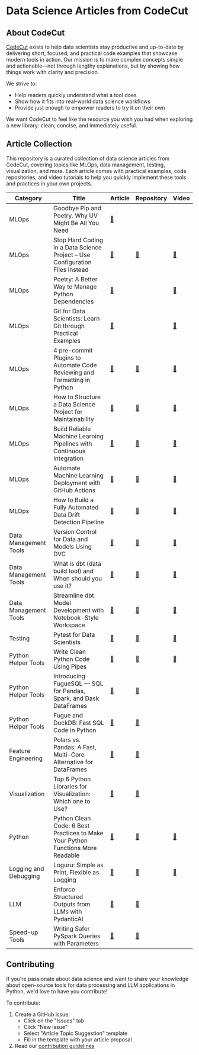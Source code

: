 # Data Science Articles from CodeCut

## About CodeCut

[CodeCut](https://codecut.ai/?utm_source=github&utm_medium=data_science_repo&utm_campaign=introduction) exists to help data scientists stay productive and up-to-date by delivering short, focused, and practical code examples that showcase modern tools in action. Our mission is to make complex concepts simple and actionable—not through lengthy explanations, but by showing how things work with clarity and precision.

We strive to:

- Help readers quickly understand what a tool does
- Show how it fits into real-world data science workflows
- Provide just enough to empower readers to try it on their own

We want CodeCut to feel like the resource you wish you had when exploring a new library: clean, concise, and immediately useful.

## Article Collection

This repository is a curated collection of data science articles from CodeCut, covering topics like MLOps, data management, testing, visualization, and more. Each article comes with practical examples, code repositories, and video tutorials to help you quickly implement these tools and practices in your own projects.


| Category              | Title                                                                           | Article                                                                                                                                                                     | Repository                                                                                                                | Video                                                                          |
| --------------------- | ------------------------------------------------------------------------------- | --------------------------------------------------------------------------------------------------------------------------------------------------------------------------- | ------------------------------------------------------------------------------------------------------------------------- | ------------------------------------------------------------------------------ |
| MLOps                 | Goodbye Pip and Poetry. Why UV Might Be All You Need                            | [🔗](https://codecut.ai/why-uv-might-all-you-need/?utm_source=github&utm_medium=data_science_repo&utm_campaign=blog)                                                        |                                                                                                                           |                                                                                |
| MLOps                 | Stop Hard Coding in a Data Science Project – Use Configuration Files Instead    | [🔗](https://codecut.ai/stop-hard-coding-in-a-data-science-project-use-configuration-files-instead/?utm_source=github&utm_medium=data_science_repo&utm_campaign=blog)       | [🔗](https://github.com/khuyentran1401/hydra-demo)                                                                        | [🔗](https://youtu.be/jaX9zrC7y4Y)                                             |
| MLOps                 | Poetry: A Better Way to Manage Python Dependencies                              | [🔗](https://codecut.ai/poetry-a-better-way-to-manage-python-dependencies/?utm_source=github&utm_medium=data_science_repo&utm_campaign=blog)                                |                                                                                                                           | [🔗](https://youtu.be/-QSUyDvHQGY)                                             |
| MLOps                 | Git for Data Scientists: Learn Git through Practical Examples                   | [🔗](https://codecut.ai/git-deep-dive-for-data-scientists/?utm_source=github&utm_medium=data_science_repo&utm_campaign=blog)                                                |                                                                                                                           | [🔗](https://youtu.be/UKCTvrJSoL0)                                             |
| MLOps                 | 4 pre-commit Plugins to Automate Code Reviewing and Formatting in Python        | [🔗](https://codecut.ai/4-pre-commit-plugins-to-automate-code-reviewing-and-formatting-in-python-2/?utm_source=github&utm_medium=data_science_repo&utm_campaign=blog)       | [🔗](https://github.com/khuyentran1401/Data-science/tree/master/productive_tools/precommit_examples)                      | [🔗](https://youtube.com/playlist?list=PLnK6m_JBRVNqskWiXLxx1QRDDng9O8Fsf)     |
| MLOps                 | How to Structure a Data Science Project for Maintainability                     | [🔗](https://codecut.ai/how-to-structure-a-data-science-project-for-readability-and-transparency-2/?utm_source=github&utm_medium=data_science_repo&utm_campaign=blog)       | [🔗](https://github.com/khuyentran1401/data-science-template/tree/dvc-poetry)                                             | [🔗](https://youtu.be/TzvcPi3nsdw)                                             |
| MLOps                 | Build Reliable Machine Learning Pipelines with Continuous Integration           | [🔗](https://codecut.ai/build-reliable-machine-learning-pipelines-with-continuous-integration-2/?utm_source=github&utm_medium=data_science_repo&utm_campaign=blog)          | [🔗](https://github.com/khuyentran1401/cicd-mlops-demo)                                                                   | [🔗](https://youtu.be/rkg09nNMAhs)                                             |
| MLOps                 | Automate Machine Learning Deployment with GitHub Actions                        | [🔗](https://codecut.ai/automate-machine-learning-deployment-with-github-actions-2/?utm_source=github&utm_medium=data_science_repo&utm_campaign=blog)                       | [🔗](https://github.com/khuyentran1401/cicd-mlops-demo)                                                                   | [🔗](https://youtu.be/728M0yhI0_M)                                             |
| MLOps                 | How to Build a Fully Automated Data Drift Detection Pipeline                    | [🔗](https://codecut.ai/build-a-fully-automated-data-drift-detection-pipeline/?utm_source=github&utm_medium=data_science_repo&utm_campaign=blog)                            | [🔗](https://github.com/khuyentran1401/detect-data-drift-pipeline)                                                        | [🔗](https://youtu.be/4w2ly3WuL40)                                             |
| Data Management Tools | Version Control for Data and Models Using DVC                                   | [🔗](https://codecut.ai/introduction-to-dvc-data-version-control-tool-for-machine-learning-projects-2/?utm_source=github&utm_medium=data_science_repo&utm_campaign=blog)    | [🔗](https://github.com/khuyentran1401/dvc-demo)                                                                          | [🔗](https://youtu.be/80s_dbfiqLM)                                             |
| Data Management Tools | What is dbt (data build tool) and When should you use it?                       | [🔗](https://codecut.ai/build-an-efficient-data-pipeline-is-dbt-the-key/?utm_source=github&utm_medium=data_science_repo&utm_campaign=blog)                                  | [🔗](https://github.com/khuyentran1401/dbt-demo)                                                                          | [🔗](https://youtu.be/mM5zWBP3G_U)                                             |
| Data Management Tools | Streamline dbt Model Development with Notebook-Style Workspace                  | [🔗](https://codecut.ai/dbt-mage-interactively-build-and-orchestrate-data-models/?utm_source=github&utm_medium=data_science_repo&utm_campaign=blog)                         | [🔗](https://github.com/khuyentran1401/dbt-mage)                                                                          | [🔗](https://youtu.be/vQFg1Mp60-s)                                             |
| Testing               | Pytest for Data Scientists                                                      | [🔗](https://codecut.ai/pytest-for-data-scientists-3/?utm_source=github&utm_medium=data_science_repo&utm_campaign=blog)                                                     | [🔗](https://github.com/khuyentran1401/Data-science/tree/master/data_science_tools/pytest)                                | [🔗](https://www.youtube.com/playlist?list=PLnK6m_JBRVNoYEer9hBmTNwkYB3gmbOPO) |
| Python Helper Tools   | Write Clean Python Code Using Pipes                                             | [🔗](https://codecut.ai/write-clean-python-code-using-pipes-3/?utm_source=github&utm_medium=data_science_repo&utm_campaign=blog)                                            | [🔗](https://deepnote.com/project/Data-science-hxlyJpi-QrKFJziQgoMSmQ/%2FData-science%2Fproductive_tools%2Fpipe.ipynb)    | [🔗](https://youtu.be/K20_eZZGqsc)                                             |
| Python Helper Tools   | Introducing FugueSQL — SQL for Pandas, Spark, and Dask DataFrames               | [🔗](https://codecut.ai/introducing-fuguesql-sql-for-pandas-spark-and-dask-dataframes-2/?utm_source=github&utm_medium=data_science_repo&utm_campaign=blog)                  | [🔗](https://github.com/khuyentran1401/Data-science/blob/master/data_science_tools/fugueSQL.ipynb)                        |                                                                                |
| Python Helper Tools   | Fugue and DuckDB: Fast SQL Code in Python                                       | [🔗](https://codecut.ai/fugue-and-duckdb-fast-sql-code-in-python-2/?utm_source=github&utm_medium=data_science_repo&utm_campaign=blog)                                       | [🔗](https://github.com/khuyentran1401/Data-science/blob/master/productive_tools/Fugue_and_Duckdb/Fugue_and_Duckdb.ipynb) |                                                                                |
| Feature Engineering   | Polars vs. Pandas: A Fast, Multi-Core Alternative for DataFrames                | [🔗](https://codecut.ai/polars-vs-pandas-a-fast-multi-core-alternative-for-dataframes/?utm_source=github&utm_medium=data_science_repo&utm_campaign=blog)                    | [🔗](https://khuyentran1401.github.io/Data-science/data_science_tools/polars_vs_pandas.html)                              |                                                                                |
| Visualization         | Top 6 Python Libraries for Visualization: Which one to Use?                     | [🔗](https://codecut.ai/top-6-python-libraries-for-visualization-which-one-to-use/?utm_source=github&utm_medium=data_science_repo&utm_campaign=blog)                        | [🔗](https://github.com/khuyentran1401/Data-science/tree/master/visualization/top_visualization.ipynb)                    |                                                                                |
| Python                | Python Clean Code: 6 Best Practices to Make Your Python Functions More Readable | [🔗](https://codecut.ai/python-clean-code-6-best-practices-to-make-your-python-functions-more-readable-2/?utm_source=github&utm_medium=data_science_repo&utm_campaign=blog) | [🔗](https://github.com/khuyentran1401/Data-science/tree/master/python/good_functions)                                    | [🔗](https://youtu.be/IDHD8JYBl5M)                                             |
| Logging and Debugging | Loguru: Simple as Print, Flexible as Logging                                    | [🔗](https://codecut.ai/simplify-your-python-logging-with-loguru/?utm_source=github&utm_medium=data_science_repo&utm_campaign=blog)                                         | [🔗](https://github.com/khuyentran1401/Data-science/tree/master/productive_tools/logging_tools)                           | [🔗](https://youtu.be/XY_OrUoR-HU)                                             |
| LLM                   | Enforce Structured Outputs from LLMs with PydanticAI                            | [🔗](https://codecut.ai/enforce-structured-outputs-from-llms-with-pydanticai/?utm_source=github&utm_medium=data_science_repo&utm_campaign=blog)                             | [🔗](https://khuyentran1401.github.io/Data-science/llm/pydantic_ai_examples.html)                                         |                                                                                |
| Speed-up Tools        | Writing Safer PySpark Queries with Parameters                                   | [🔗](https://codecut.ai/pyspark-sql-enhancing-reusability-with-parameterized-queries/)                                                                                      | [🔗](https://khuyentran1401.github.io/Data-science/data_science_tools/pandas_api_on_spark.html)                           |                                                                                |


## Contributing

If you're passionate about data science and want to share your knowledge about open-source tools for data processing and LLM applications in Python, we'd love to have you contribute!

To contribute:

1. Create a GitHub issue:
   - Click on the "Issues" tab
   - Click "New issue"
   - Select "Article Topic Suggestion" template
   - Fill in the template with your article proposal
2. Read our [contribution guidelines](contribution.md)
